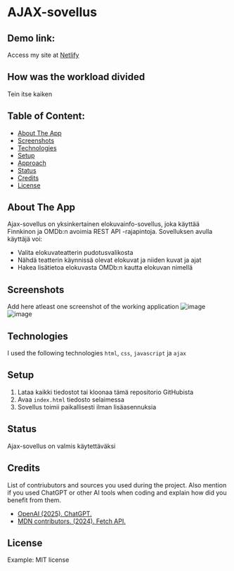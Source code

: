 # AJAX-sovellus

## Demo link:
Access my site at [Netlify](https://ajax-sovellus.netlify.app/)

## How was the workload divided
Tein itse kaiken 


## Table of Content:

- [About The App](#about-the-app)
- [Screenshots](#screenshots)
- [Technologies](#technologies)
- [Setup](#setup)
- [Approach](#approach)
- [Status](#status)
- [Credits](#credits)
- [License](#license)

## About The App
Ajax-sovellus on yksinkertainen elokuvainfo-sovellus, joka käyttää Finnkinon ja OMDb:n avoimia REST API -rajapintoja. Sovelluksen avulla käyttäjä voi:

- Valita elokuvateatterin pudotusvalikosta
- Nähdä teatterin käynnissä olevat elokuvat ja niiden kuvat ja ajat
- Hakea lisätietoa elokuvasta OMDb:n kautta elokuvan nimellä


## Screenshots
Add here atleast one screenshot of the working application 
![image](https://github.com/user-attachments/assets/8bbca760-eb19-41df-ba40-c07cf2006999)
![image](https://github.com/user-attachments/assets/017286e0-d7ac-4b31-8997-46305deebfe6)


## Technologies
I used the following technologies `html`, `css`, `javascript` ja `ajax`


## Setup
1. Lataa kaikki tiedostot tai kloonaa tämä repositorio GitHubista
2. Avaa `index.html` tiedosto selaimessa
3. Sovellus toimii paikallisesti ilman lisäasennuksia


## Status
Ajax-sovellus on valmis käytettäväksi


## Credits
List of contriubutors and sources you used during the project. Also mention if you used ChatGPT or other AI tools when coding and explain how did you benefit from them.
- [OpenAI (2025). ChatGPT.](https://chat.openai.com/)
- [MDN contributors. (2024). Fetch API.](https://developer.mozilla.org/en-US/docs/Web/API/Fetch_API)


## License
Example: MIT license
